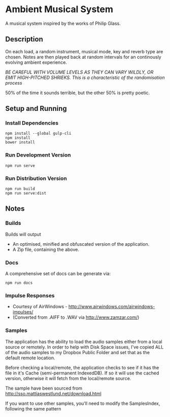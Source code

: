 # Ambient Musical System
A musical system inspired by the works of Philip Glass.

## Description
On each load, a random instrument, musical mode, key and reverb type are chosen.
Notes are then played back at random intervals for an continously evolving ambient experience.

*BE CAREFUL WITH VOLUME LEVELS AS THEY CAN VARY WILDLY, OR EMIT HIGH-PITCHED SHRIEKS. This is a characteristic of the randomisation process*

50% of the time it sounds terrible, but the other 50% is pretty poetic.

## Setup and Running

### Install Dependencies
```
npm install --global gulp-cli
npm install
bower install
```

### Run Development Version
```
npm run serve
```

### Run Distribution Version
``` 
npm run build
npm run serve:dist
```

## Notes
### Builds
Builds will output 
* An optimised, minified and obfuscated version of the application.
* A Zip file, containing the above.

### Docs
A comprehensive set of docs can be generate via:
```
npm run docs 
```

### Impulse Responses
* Courtesy of AirWindows - http://www.airwindows.com/airwindows-impulses/
* (Converted from .AIFF to .WAV via http://www.zamzar.com/)

### Samples
The application has the ability to load the audio samples either from a local source or remotely.
In order to help with Disk Space issues, I've copied ALL of the audio samples to my Dropbox Public Folder and set that as the default remote location.

Before checking a local/remote, the application checks to see if it has the file in it's Cache (semi-permanent IndexedDB).
If so it will use the cached version, otherwise it will fetch from the local/remote source.

The sample have been sourced from http://sso.mattiaswestlund.net/download.html

If you want to use other samples, you'll need to modify the SamplesIndex, following the same pattern
